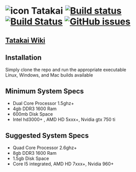 # ![icon](https://github.com/calexil/Tatakai/blob/master/godot/data/images/icon.png)  Tatakai [![Build status](https://ci.appveyor.com/api/projects/status/3moac25hxv3orp3x?svg=true)](https://ci.appveyor.com/project/calexil/tatakai)  [![Build Status](https://travis-ci.org/calexil/Tatakai.svg?branch=master)](https://travis-ci.org/calexil/Tatakai)  [![GitHub issues](https://img.shields.io/github/issues/calexil/Tatakai.svg)](https://github.com/calexil/Tatakai/issues) 

## [Tatakai Wiki](https://github.com/calexil/Tatakai/wiki)

## Installation
Simply clone the repo and run the appropriate executable  
Linux, Windows, and Mac builds available  

## Minimum System Specs
* Dual Core Processor 1.5ghz+
* 4gb DDR3 1600 Ram
* 600mb Disk Space
* Intel hd3000+ , AMD HD 5xxx+, Nvidia gtx 750 ti

## Suggested System Specs
* Quad Core Processor 2.6ghz+
* 8gb DDR3 1600 Ram
* 1.5gb Disk Space
* Core I5 integrated, AMD HD 7xxx+, Nvidia 960+
